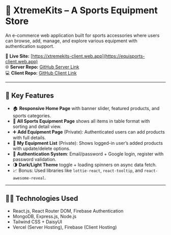 # 🏅 XtremeKits – A Sports Equipment Store

An e-commerce web application built for sports accessories where users can browse, add, manage, and explore various equipment with authentication support.

🔗 **Live Site:** [https://xtremekits-client.web.app](https://equisports-client.web.app)  
🌐 **Server Repo:** [GitHub Server Link](https://github.com/Arafat-Bhuiyan/xtremekits-server-side)  
💻 **Client Repo:** [GitHub Client Link](https://github.com/Arafat-Bhuiyan/xtremekits-client-side)

---

## 🚀 Key Features

- 🏠 **Responsive Home Page** with banner slider, featured products, and sports categories.
- 🛒 **All Sports Equipment Page** shows all items in table format with sorting and detail view.
- ➕ **Add Equipment Page** (Private): Authenticated users can add products with full details.
- 👤 **My Equipment List** (Private): Shows logged-in user’s added products with update/delete options.
- 🔐 **Authentication System**: Email/password + Google login, register with password validation.
- 🌗 **Dark/Light Theme** toggle + loading spinners on async data fetch.
- 📈 Bonus: Used libraries like `lottie-react`, `react-tooltip`, and `react-awesome-reveal`.

---

## 👨‍💻 Technologies Used

- React.js, React Router DOM, Firebase Authentication
- MongoDB, Express.js, Node.js
- Tailwind CSS + DaisyUI
- Vercel (Server Hosting), Firebase (Client Hosting)

